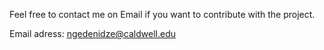 Feel free to contact me on Email if you want to contribute with the project.

Email adress: ngedenidze@caldwell.edu
